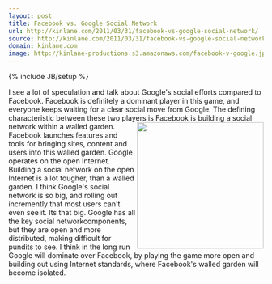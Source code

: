 ```yaml
---
layout: post
title: Facebook vs. Google Social Network
url: http://kinlane.com/2011/03/31/facebook-vs-google-social-network/
source: http://kinlane.com/2011/03/31/facebook-vs-google-social-network/
domain: kinlane.com
image: http://kinlane-productions.s3.amazonaws.com/facebook-v-google.jpg
---
```

{% include JB/setup %}<p>
     I see a lot of speculation and talk about Google's social efforts compared to Facebook. Facebook is definitely a dominant player in this game, and everyone keeps waiting for a clear social move from Google. The defining characteristic between these two players is Facebook is building a social network within a walled garden. <img src="http://kinlane-productions.s3.amazonaws.com/facebook-v-google.jpg"
        alt=""
        width="250"
        align="right" /> Facebook launches features and tools for bringing sites, content and users into this walled garden. Google operates on the open Internet. Building a social network on the open Internet is a lot tougher, than a walled garden. I think Google's social network is so big, and rolling out incremently that most users can't even see it. Its that big. Google has all the key social networkcomponents, but they are open and more distributed, making difficult for pundits to see. I think in the long run Google will dominate over Facebook, by playing the game more open and building out using Internet standards, where Facebook's walled garden will become isolated.
</p>